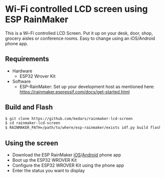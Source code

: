 # Wi-Fi controlled LCD screen using ESP RainMaker

This is a Wi-Fi controlled LCD Screen. Put it up on your desk, door, shop, grocery aisles or conference rooms. Easy to change using an iOS/Android phone app.

## Requirements
* Hardware
  * ESP32 Wrover Kit
* Software
  * ESP-RainMaker: Set up your development host as mentioned here: https://rainmaker.espressif.com/docs/get-started.html

## Build and Flash
```bash
$ git clone https://github.com/kedars/rainmaker-lcd-screen
$ cd rainmaker-lcd-screen
$ RAINMAKER_PATH=/path/to/where/esp-rainmaker/exists idf.py build flash monitor
```

## Using the screen
* Download the ESP RainMaker [iOS](https://apps.apple.com/app/esp-rainmaker/id1497491540)/[Android](https://play.google.com/store/apps/details?id=com.espressif.rainmaker) phone app
* Boot up the ESP32 WROVER Kit
* Configure the ESP32 WROVER Kit using the phone app
* Enter the status you want to display


